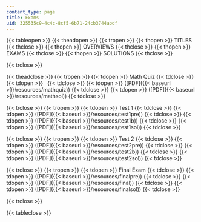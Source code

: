 ```yaml
---
content_type: page
title: Exams
uid: 325535c9-4c4c-8cf5-6b71-24cb3744abdf
---
```


{{< tableopen >}}
{{< theadopen >}}
{{< tropen >}}
{{< thopen >}}
TITLES
{{< thclose >}}
{{< thopen >}}
OVERVIEWS
{{< thclose >}}
{{< thopen >}}
EXAMS
{{< thclose >}}
{{< thopen >}}
SOLUTIONS
{{< thclose >}}

{{< trclose >}}

{{< theadclose >}}
{{< tropen >}}
{{< tdopen >}}
Math Quiz
{{< tdclose >}}
{{< tdopen >}}
 
{{< tdclose >}}
{{< tdopen >}}
([PDF]({{< baseurl >}}/resources/mathquiz))
{{< tdclose >}}
{{< tdopen >}}
([PDF]({{< baseurl >}}/resources/mathsol))
{{< tdclose >}}

{{< trclose >}}
{{< tropen >}}
{{< tdopen >}}
Test 1
{{< tdclose >}}
{{< tdopen >}}
([PDF]({{< baseurl >}}/resources/test1pre))
{{< tdclose >}}
{{< tdopen >}}
([PDF]({{< baseurl >}}/resources/test1b))
{{< tdclose >}}
{{< tdopen >}}
([PDF]({{< baseurl >}}/resources/test1sol))
{{< tdclose >}}

{{< trclose >}}
{{< tropen >}}
{{< tdopen >}}
Test 2
{{< tdclose >}}
{{< tdopen >}}
([PDF]({{< baseurl >}}/resources/test2pre))
{{< tdclose >}}
{{< tdopen >}}
([PDF]({{< baseurl >}}/resources/test2b))
{{< tdclose >}}
{{< tdopen >}}
([PDF]({{< baseurl >}}/resources/test2sol))
{{< tdclose >}}

{{< trclose >}}
{{< tropen >}}
{{< tdopen >}}
Final Exam
{{< tdclose >}}
{{< tdopen >}}
([PDF]({{< baseurl >}}/resources/finalpre))
{{< tdclose >}}
{{< tdopen >}}
([PDF]({{< baseurl >}}/resources/final))
{{< tdclose >}}
{{< tdopen >}}
([PDF]({{< baseurl >}}/resources/finalsol))
{{< tdclose >}}

{{< trclose >}}

{{< tableclose >}}